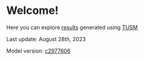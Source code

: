 # Welcome!

Here you can explore [results](/tusm-main/results) generated using [TUSM](https://github.com/esma-cgep/tusm)

Last update: August 28th, 2023

Model version: [c2977606](https://github.com/esma-cgep/TUSM/tree/c2977606e418d220f2b1e672ff712896f26b8671)